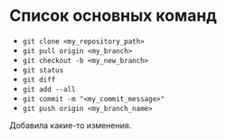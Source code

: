 # Список основных команд
- `git clone <my_repository_path>`
- `git pull origin <my_branch>`
- `git checkout -b <my_new_branch>`
- `git status`
- `git diff`
- `git add --all`
- `git commit -m "<my_commit_message>"`
- `git push origin <my_branch_name>`

Добавила какие-то изменения.